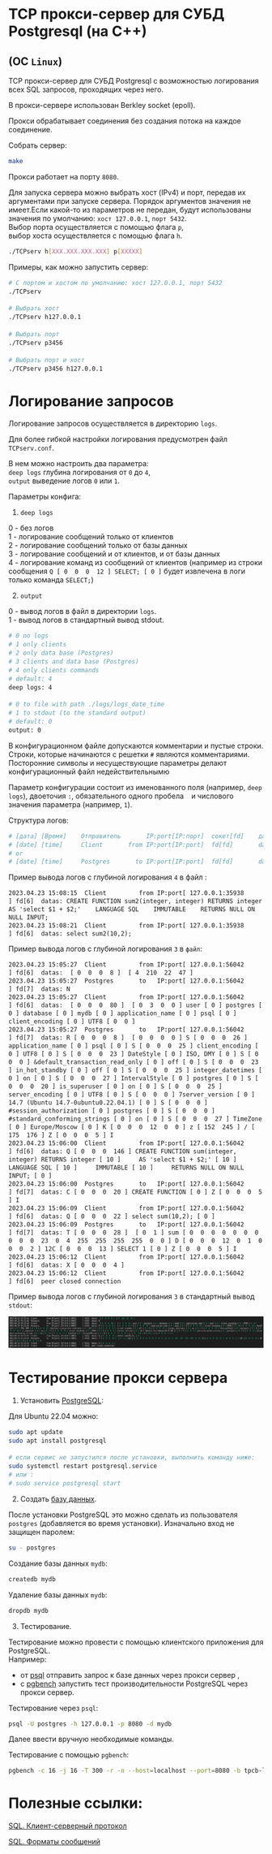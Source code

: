 # TCP прокси-сервер для СУБД Postgresql (на C++)
## (ОС `Linux`)

TCP прокси-сервер для СУБД Postgresql с возможностью логирования всех SQL запросов, проходящих через него. 

В прокси-сервере использован Berkley socket (epoll).

Прокси обрабатывает соединения без создания потока на каждое соединение. 

Собрать сервер:
```sh
make
```
Прокси работает на порту `8080`.

Для запуска сервера можно выбрать хост (IPv4) и порт, передав их аргументами при запуске сервера. Порядок аргументов значения не имеет.Если какой-то из параметров не передан, будут использованы значения по умолчанию: `хост 127.0.0.1`, `порт 5432`. \
Выбор порта осуществляется с помощью флага `p`, \
выбор хоста осуществляется с помощью флага `h`.

```sh
./TCPserv h[XXX.XXX.XXX.XXX] p[XXXXX]
```

Примеры, как можно запустить сервер:
```sh
# С портом и хостом по умолчанию: хост 127.0.0.1, порт 5432
./TCPserv

# Выбрать хост
./TCPserv h127.0.0.1

# Выбрать порт
./TCPserv p3456

# Выбрать порт и хост
./TCPserv p3456 h127.0.0.1
```

# Логирование запросов

Логирование запросов осуществляется в директорию `logs`.

Для более гибкой настройки логирования предусмотрен файл `TCPserv.conf`.

В нем можно настроить два параметра:\
`deep logs` глубина логирования от `0` до `4`, \
`output` выведение логов `0` или `1`.

Параметры конфига:
1. `deep logs`

0 - без логов \
1 - логирование сообщений только от клиентов \
2 - логирование сообщений только от базы данных \
3 - логирование сообщений и от клиентов, и от базы данных \
4 - логирование команд из сообщений от клиентов (например из строки сообщения `Q [ 0  0  0  12 ] SELECT; [ 0 ]` будет извлечена в логи только команда `SELECT;`)

2. `output`

0 - вывод логов в файл в директории `logs`. \
1 - вывод логов в стандартный вывод stdout.

```sh
# 0 no logs
# 1 only clients
# 2 only data base (Postgres)
# 3 clients and data base (Postgres)
# 4 only clients commands
# default: 4
deep logs: 4

# 0 to file with path ./logs/logs_date_time
# 1 to stdout (to the standard output)
# default: 0
output: 0
```
В конфигурационном файле допускаются комментарии и пустые строки.
Строки, которые начинаются с решетки `#` являются комментариями.
Посторонние символы и несуществующие параметры делают конфигурационный файл недействительнымю

Параметр конфигурации состоит из именованного поля (например, `deep logs`), двоеточия `:`, обязательного одного пробела ` ` и числового значения параметра (например, `1`).

Структура логов:
```sh
# [дата] [Время]    Отправитель       IP:port[IP:порт]  сокет[fd]    данные: byte1 [длина сообщения в байтах] строка
# [date] [time]     Client       from IP:port[IP:port]  fd[fd]       datas: byte1 [Length of message in bytes] string
# or
# [date] [time]     Postgres       to IP:port[IP:port]  fd[fd]       datas: byte1 [Length of message in bytes] string

```
Пример вывода логов с глубиной логирования `4` в файл :
```
2023.04.23 15:08:15  Client         from IP:port[ 127.0.0.1:35938      ] fd[6]  datas: CREATE FUNCTION sum2(integer, integer) RETURNS integer    AS 'select $1 + $2;'    LANGUAGE SQL    IMMUTABLE    RETURNS NULL ON NULL INPUT; 
2023.04.23 15:08:21  Client         from IP:port[ 127.0.0.1:35938      ] fd[6]  datas: select sum2(10,2);

```
Пример вывода логов с глубиной логирования `3` в `файл`:
```
2023.04.23 15:05:27  Client         from IP:port[ 127.0.0.1:56042      ] fd[6]  datas:  [ 0  0  0  8 ]  [ 4  210  22  47 ] 
2023.04.23 15:05:27  Postgres       to   IP:port[ 127.0.0.1:56042      ] fd[7]  datas: N
2023.04.23 15:05:27  Client         from IP:port[ 127.0.0.1:56042      ] fd[6]  datas:  [ 0  0  0  80 ]  [ 0  3  0  0 ] user [ 0 ] postgres [ 0 ] database [ 0 ] mydb [ 0 ] application_name [ 0 ] psql [ 0 ] client_encoding [ 0 ] UTF8 [ 0  0 ] 
2023.04.23 15:05:27  Postgres       to   IP:port[ 127.0.0.1:56042      ] fd[7]  datas: R [ 0  0  0  8 ]  [ 0  0  0  0 ] S [ 0  0  0  26 ] application_name [ 0 ] psql [ 0 ] S [ 0  0  0  25 ] client_encoding [ 0 ] UTF8 [ 0 ] S [ 0  0  0  23 ] DateStyle [ 0 ] ISO, DMY [ 0 ] S [ 0  0  0 ] &default_transaction_read_only [ 0 ] off [ 0 ] S [ 0  0  0  23 ] in_hot_standby [ 0 ] off [ 0 ] S [ 0  0  0  25 ] integer_datetimes [ 0 ] on [ 0 ] S [ 0  0  0  27 ] IntervalStyle [ 0 ] postgres [ 0 ] S [ 0  0  0  20 ] is_superuser [ 0 ] on [ 0 ] S [ 0  0  0  25 ] server_encoding [ 0 ] UTF8 [ 0 ] S [ 0  0  0 ] 7server_version [ 0 ] 14.7 (Ubuntu 14.7-0ubuntu0.22.04.1) [ 0 ] S [ 0  0  0 ] #session_authorization [ 0 ] postgres [ 0 ] S [ 0  0  0 ] #standard_conforming_strings [ 0 ] on [ 0 ] S [ 0  0  0  27 ] TimeZone [ 0 ] Europe/Moscow [ 0 ] K [ 0  0  0  12  0  0 ] z [ 152  245 ] / [ 175  176 ] Z [ 0  0  0  5 ] I
2023.04.23 15:06:00  Client         from IP:port[ 127.0.0.1:56042      ] fd[6]  datas: Q [ 0  0  0  146 ] CREATE FUNCTION sum(integer, integer) RETURNS integer [ 10 ]     AS 'select $1 + $2;' [ 10 ]     LANGUAGE SQL [ 10 ]     IMMUTABLE [ 10 ]     RETURNS NULL ON NULL INPUT; [ 0 ] 
2023.04.23 15:06:00  Postgres       to   IP:port[ 127.0.0.1:56042      ] fd[7]  datas: C [ 0  0  0  20 ] CREATE FUNCTION [ 0 ] Z [ 0  0  0  5 ] I
2023.04.23 15:06:09  Client         from IP:port[ 127.0.0.1:56042      ] fd[6]  datas: Q [ 0  0  0  22 ] select sum(10,2); [ 0 ] 
2023.04.23 15:06:09  Postgres       to   IP:port[ 127.0.0.1:56042      ] fd[7]  datas: T [ 0  0  0  28 ]  [ 0  1 ] sum [ 0  0  0  0  0  0  0  0  0  0  23  0  4  255  255  255  255  0  0 ] D [ 0  0  0  12  0  1  0  0  0  2 ] 12C [ 0  0  0  13 ] SELECT 1 [ 0 ] Z [ 0  0  0  5 ] I
2023.04.23 15:06:12  Client         from IP:port[ 127.0.0.1:56042      ] fd[6]  datas: X [ 0  0  0  4 ] 
2023.04.23 15:06:12  Client         from IP:port[ 127.0.0.1:56042      ] fd[6]  peer closed connection

```
Пример вывода логов  с глубиной логирования `3` в стандартный вывод `stdout`:

![stdoutput_logs](./README/logs.png)


# Тестирование прокси сервера

1. Установить [PostgreSQL](https://postgrespro.ru/docs/postgresql/14/tutorial-start):

Для Ubuntu 22.04 можно:
```sh
sudo apt update
sudo apt install postgresql

# если сервис не запустился после установки, выполнить команду ниже:
sudo systemctl restart postgresql.service
# или :
# sudo service postgresql start
```
2. Создать [базу данных](https://postgrespro.ru/docs/postgresql/14/tutorial-createdb).

После установки PostgreSQL это можно сделать из пользователя `postgres` (добавляется во время установки). Изначально вход не защищен паролем:
```sh
su - postgres
```
Создание базы данных `mydb`:
```sh
createdb mydb
```
Удаление базы данных `mydb`:
```sh
dropdb mydb
```
3. Тестирование.

Тестирование можно провести с помощью клиентского приложения для PostgreSQL. \
Например:
* от [psql](https://postgrespro.ru/docs/postgresql/14/app-psql) отправить запрос к базе данных через прокси сервер ,
* с [pgbench](https://postgrespro.ru/docs/postgresql/14/pgbench) запустить тест производительности PostgreSQL через прокси сервер.

Тестирование через `psql`:
```sh
psql -U postgres -h 127.0.0.1 -p 8080 -d mydb
```
Далее ввести вручную необходимые команды.


Тестирование с помощью `pgbench`:
```sh
pgbench -c 16 -j 16 -T 300 -r -n --host=localhost --port=8080 -b tpcb-like
```
# Полезные ссылки:

[SQL. Клиент-серверный протокол](https://postgrespro.ru/docs/postgresql/14/protocol)

[SQL. Форматы сообщений](https://postgrespro.ru/docs/postgresql/14/protocol-message-formats)
